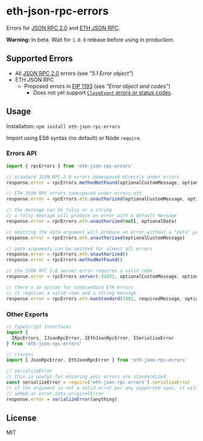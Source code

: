 # eth-json-rpc-errors

Errors for [JSON RPC 2.0](https://www.jsonrpc.org/specification) and [ETH JSON RPC](https://github.com/ethereum/wiki/wiki/JSON-RPC).

**Warning:** In beta. Wait for `1.0.0` release before using in production.

## Supported Errors

- All [JSON RPC 2.0](https://www.jsonrpc.org/specification) errors (see *"5.1 Error object"*)
- ETH JSON RPC
  - Proposed errors in [EIP 1193](https://eips.ethereum.org/EIPS/eip-1193) (see *"Error object and codes"*)
    - Does not yet support [`CloseEvent` errors or status codes](https://developer.mozilla.org/en-US/docs/Web/API/CloseEvent#Status_codes).

## Usage

Installation: `npm install eth-json-rpc-errors`

Import using ES6 syntax (no default) or Node `require`.

### Errors API

```js
import { rpcErrors } from 'eth-json-rpc-errors'

// standard JSON RPC 2.0 errors namespaced directly under errors
response.error = rpcErrors.methodNotFound(optionalCustomMessage, optionalData)

// ETH JSON RPC errors namespaced under errors.eth
response.error = rpcErrors.eth.unauthorized(optionalCustomMessage, optionalData)

// the message can be falsy or a string
// a falsy message will produce an error with a default message
response.error = rpcErrors.eth.unauthorized(null, optionalData)

// omitting the data argument will produce an error without a "data" property
response.error = rpcErrors.eth.unauthorized(optionalCustomMessage)

// both arguments can be omitted for almost all errors
response.error = rpcErrors.eth.unauthorized()
response.error = rpcErrors.methodNotFound()

// the JSON RPC 2.0 server error requires a valid code
response.error = rpcErrors.server(-32031, optionalCustomMessage, optionalData)

// there's an option for nonStandard ETH errors
// it requires a valid code and a string message
response.error = rpcErrors.eth.nonStandard(1001, requiredMessage, optionalData)
```

### Other Exports
```js
// TypeScript interfaces
import {
  IRpcErrors, IJsonRpcError, IEthJsonRpcError, ISerializeError
} from 'eth-json-rpc-errors'

// classes
import { JsonRpcError, EthJsonRpcError } from 'eth-json-rpc-errors'

// serializeError
// this is useful for ensuring your errors are standardized
const serializeError = require('eth-json-rpc-errors').serializeError
// if the argument is not a valid error per any supported spec, it will be
// added as error.data.originalError
response.error = serializeError(anything)
```

## License

MIT
